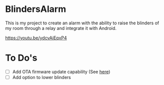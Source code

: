 # BlindersAlarm
This is my project to create an alarm with the ability to raise the blinders of my room through a relay and integrate it with Android.

https://youtu.be/ydcvAiEqxP4

# To Do's

- [ ]  Add OTA firmware update capability (See [here](https://lastminuteengineers.com/esp32-ota-web-updater-arduino-ide/))
- [ ]  Add option to lower blinders
